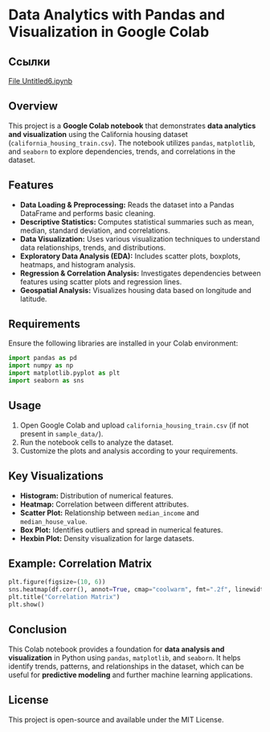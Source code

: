 # Data Analytics with Pandas and Visualization in Google Colab
## Ссылки

[File Untitled6.ipynb](https://github.com/podko-va/data_analytics/blob/main/Untitled6.ipynb)

## Overview
This project is a **Google Colab notebook** that demonstrates **data analytics and visualization** using the California housing dataset (`california_housing_train.csv`). The notebook utilizes `pandas`, `matplotlib`, and `seaborn` to explore dependencies, trends, and correlations in the dataset.

## Features
- **Data Loading & Preprocessing:** Reads the dataset into a Pandas DataFrame and performs basic cleaning.
- **Descriptive Statistics:** Computes statistical summaries such as mean, median, standard deviation, and correlations.
- **Data Visualization:** Uses various visualization techniques to understand data relationships, trends, and distributions.
- **Exploratory Data Analysis (EDA):** Includes scatter plots, boxplots, heatmaps, and histogram analysis.
- **Regression & Correlation Analysis:** Investigates dependencies between features using scatter plots and regression lines.
- **Geospatial Analysis:** Visualizes housing data based on longitude and latitude.

## Requirements
Ensure the following libraries are installed in your Colab environment:
```python
import pandas as pd
import numpy as np
import matplotlib.pyplot as plt
import seaborn as sns
```

## Usage
1. Open Google Colab and upload `california_housing_train.csv` (if not present in `sample_data/`).
2. Run the notebook cells to analyze the dataset.
3. Customize the plots and analysis according to your requirements.

## Key Visualizations
- **Histogram:** Distribution of numerical features.
- **Heatmap:** Correlation between different attributes.
- **Scatter Plot:** Relationship between `median_income` and `median_house_value`.
- **Box Plot:** Identifies outliers and spread in numerical features.
- **Hexbin Plot:** Density visualization for large datasets.

## Example: Correlation Matrix
```python
plt.figure(figsize=(10, 6))
sns.heatmap(df.corr(), annot=True, cmap="coolwarm", fmt=".2f", linewidths=1)
plt.title("Correlation Matrix")
plt.show()
```

## Conclusion
This Colab notebook provides a foundation for **data analysis and visualization** in Python using `pandas`, `matplotlib`, and `seaborn`. It helps identify trends, patterns, and relationships in the dataset, which can be useful for **predictive modeling** and further machine learning applications.

## License
This project is open-source and available under the MIT License.

